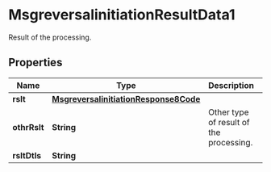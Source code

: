 

# MsgreversalinitiationResultData1

Result of the processing.
## Properties

Name | Type | Description | Notes
------------ | ------------- | ------------- | -------------
**rslt** | [**MsgreversalinitiationResponse8Code**](MsgreversalinitiationResponse8Code.md) |  |  [optional]
**othrRslt** | **String** | Other type of result of the processing. |  [optional]
**rsltDtls** | **String** |  |  [optional]



